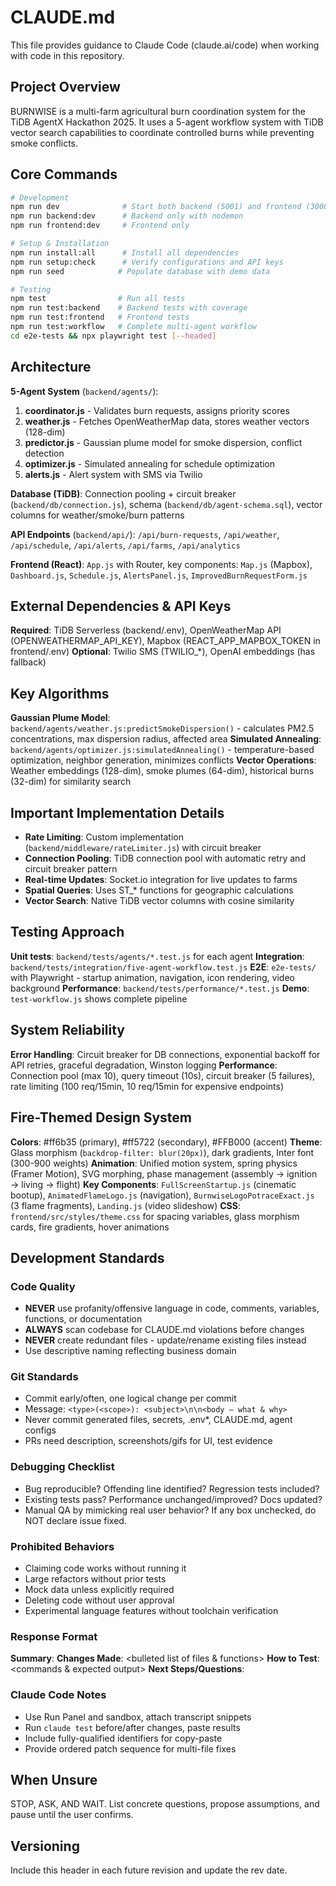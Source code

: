 # CLAUDE.md

This file provides guidance to Claude Code (claude.ai/code) when working with code in this repository.

## Project Overview

BURNWISE is a multi-farm agricultural burn coordination system for the TiDB AgentX Hackathon 2025. It uses a 5-agent workflow system with TiDB vector search capabilities to coordinate controlled burns while preventing smoke conflicts.

## Core Commands

```bash
# Development
npm run dev              # Start both backend (5001) and frontend (3000)
npm run backend:dev      # Backend only with nodemon
npm run frontend:dev     # Frontend only

# Setup & Installation  
npm run install:all      # Install all dependencies
npm run setup:check      # Verify configurations and API keys
npm run seed            # Populate database with demo data

# Testing
npm test                # Run all tests
npm run test:backend    # Backend tests with coverage
npm run test:frontend   # Frontend tests
npm run test:workflow   # Complete multi-agent workflow
cd e2e-tests && npx playwright test [--headed]
```

## Architecture

**5-Agent System** (`backend/agents/`):
1. **coordinator.js** - Validates burn requests, assigns priority scores
2. **weather.js** - Fetches OpenWeatherMap data, stores weather vectors (128-dim)
3. **predictor.js** - Gaussian plume model for smoke dispersion, conflict detection
4. **optimizer.js** - Simulated annealing for schedule optimization
5. **alerts.js** - Alert system with SMS via Twilio

**Database (TiDB)**: Connection pooling + circuit breaker (`backend/db/connection.js`), schema (`backend/db/agent-schema.sql`), vector columns for weather/smoke/burn patterns

**API Endpoints** (`backend/api/`): `/api/burn-requests`, `/api/weather`, `/api/schedule`, `/api/alerts`, `/api/farms`, `/api/analytics`

**Frontend (React)**: `App.js` with Router, key components: `Map.js` (Mapbox), `Dashboard.js`, `Schedule.js`, `AlertsPanel.js`, `ImprovedBurnRequestForm.js`

## External Dependencies & API Keys

**Required**: TiDB Serverless (backend/.env), OpenWeatherMap API (OPENWEATHERMAP_API_KEY), Mapbox (REACT_APP_MAPBOX_TOKEN in frontend/.env)
**Optional**: Twilio SMS (TWILIO_*), OpenAI embeddings (has fallback)

## Key Algorithms

**Gaussian Plume Model**: `backend/agents/weather.js:predictSmokeDispersion()` - calculates PM2.5 concentrations, max dispersion radius, affected area
**Simulated Annealing**: `backend/agents/optimizer.js:simulatedAnnealing()` - temperature-based optimization, neighbor generation, minimizes conflicts
**Vector Operations**: Weather embeddings (128-dim), smoke plumes (64-dim), historical burns (32-dim) for similarity search

## Important Implementation Details

- **Rate Limiting**: Custom implementation (`backend/middleware/rateLimiter.js`) with circuit breaker
- **Connection Pooling**: TiDB connection pool with automatic retry and circuit breaker pattern
- **Real-time Updates**: Socket.io integration for live updates to farms
- **Spatial Queries**: Uses ST_* functions for geographic calculations
- **Vector Search**: Native TiDB vector columns with cosine similarity

## Testing Approach

**Unit tests**: `backend/tests/agents/*.test.js` for each agent
**Integration**: `backend/tests/integration/five-agent-workflow.test.js`
**E2E**: `e2e-tests/` with Playwright - startup animation, navigation, icon rendering, video background
**Performance**: `backend/tests/performance/*.test.js`
**Demo**: `test-workflow.js` shows complete pipeline

## System Reliability

**Error Handling**: Circuit breaker for DB connections, exponential backoff for API retries, graceful degradation, Winston logging
**Performance**: Connection pool (max 10), query timeout (10s), circuit breaker (5 failures), rate limiting (100 req/15min, 10 req/15min for expensive endpoints)

## Fire-Themed Design System

**Colors**: #ff6b35 (primary), #ff5722 (secondary), #FFB000 (accent)
**Theme**: Glass morphism (`backdrop-filter: blur(20px)`), dark gradients, Inter font (300-900 weights)
**Animation**: Unified motion system, spring physics (Framer Motion), SVG morphing, phase management (assembly → ignition → living → flight)
**Key Components**: `FullScreenStartup.js` (cinematic bootup), `AnimatedFlameLogo.js` (navigation), `BurnwiseLogoPotraceExact.js` (3 flame fragments), `Landing.js` (video slideshow)
**CSS**: `frontend/src/styles/theme.css` for spacing variables, glass morphism cards, fire gradients, hover animations

## Development Standards

### Code Quality
- **NEVER** use profanity/offensive language in code, comments, variables, functions, or documentation
- **ALWAYS** scan codebase for CLAUDE.md violations before changes
- **NEVER** create redundant files - update/rename existing files instead
- Use descriptive naming reflecting business domain

### Git Standards
- Commit early/often, one logical change per commit
- Message: `<type>(<scope>): <subject>\n\n<body – what & why>`
- Never commit generated files, secrets, .env*, CLAUDE.md, agent configs
- PRs need description, screenshots/gifs for UI, test evidence

### Debugging Checklist
- Bug reproducible? Offending line identified? Regression tests included?
- Existing tests pass? Performance unchanged/improved? Docs updated?
- Manual QA by mimicking real user behavior?
If any box unchecked, do NOT declare issue fixed.

### Prohibited Behaviors
- Claiming code works without running it
- Large refactors without prior tests
- Mock data unless explicitly required
- Deleting code without user approval
- Experimental language features without toolchain verification

### Response Format
**Summary**: <plain-English explanation>
**Changes Made**: <bulleted list of files & functions>
**How to Test**: <commands & expected output>
**Next Steps/Questions**: <clarifications needed>

### Claude Code Notes
- Use Run Panel and sandbox, attach transcript snippets
- Run `claude test` before/after changes, paste results
- Include fully-qualified identifiers for copy-paste
- Provide ordered patch sequence for multi-file fixes

## When Unsure

STOP, ASK, AND WAIT. List concrete questions, propose assumptions, and pause until the user confirms.

## Versioning

Include this header in each future revision and update the rev date.